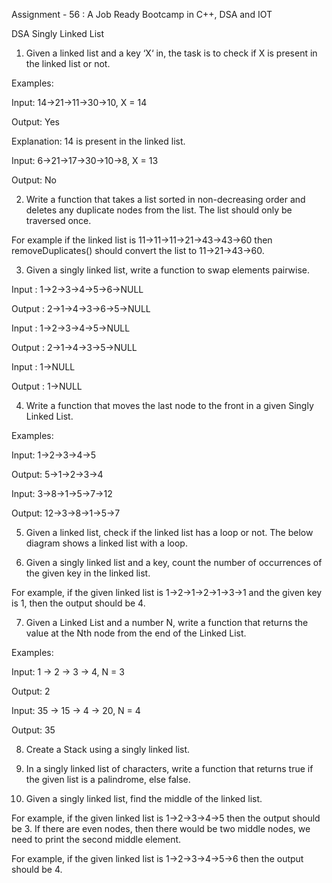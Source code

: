 Assignment - 56 : A Job Ready Bootcamp in C++, DSA and IOT

DSA Singly Linked List

1. Given a linked list and a key ‘X‘ in, the task is to check if X is present in the linked list
or not.

  Examples:
  
  Input: 14->21->11->30->10, X = 14
  
  Output: Yes
  
  Explanation: 14 is present in the linked list.
  
  Input: 6->21->17->30->10->8, X = 13
  
  Output: No

2. Write a function that takes a list sorted in non-decreasing order and deletes any duplicate nodes from the list. The list should only be traversed once.

  For example if the linked list is 11->11->11->21->43->43->60 then removeDuplicates() should convert the list to 11->21->43->60.


3. Given a singly linked list, write a function to swap elements pairwise.

  Input : 1->2->3->4->5->6->NULL

  Output : 2->1->4->3->6->5->NULL

  Input : 1->2->3->4->5->NULL

  Output : 2->1->4->3->5->NULL

  Input : 1->NULL

  Output : 1->NULL


4. Write a function that moves the last node to the front in a given Singly Linked List.
  
  Examples:
  
  Input: 1->2->3->4->5
  
  Output: 5->1->2->3->4
  
  Input: 3->8->1->5->7->12
  
  Output: 12->3->8->1->5->7


5. Given a linked list, check if the linked list has a loop or not. The below diagram shows a linked list with a loop.

6. Given a singly linked list and a key, count the number of occurrences of the given key in the linked list.
  
  For example, if the given linked list is 1->2->1->2->1->3->1 and the given key is 1, then the output should be 4.

7. Given a Linked List and a number N, write a function that returns the value at the Nth node from the end of the Linked List.
  
  Examples:
  
  Input: 1 -> 2 -> 3 -> 4, N = 3
  
  Output: 2
  
  Input: 35 -> 15 -> 4 -> 20, N = 4
  
  Output: 35

8. Create a Stack using a singly linked list.

9. In a singly linked list of characters, write a function that returns true if the given list is a palindrome, else false.

10. Given a singly linked list, find the middle of the linked list. 
  
  For example, if the given linked list is 1->2->3->4->5 then the output should be 3. If there are even nodes, then there would be two middle nodes, we need to print the second middle element.
  
  For example, if the given linked list is 1->2->3->4->5->6 then the output should be 4.
